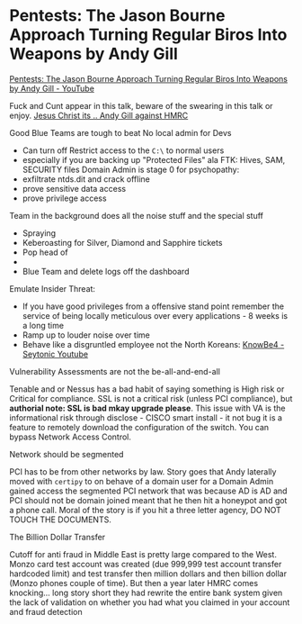 # Pentests: The Jason Bourne Approach Turning Regular Biros Into Weapons by Andy Gill

[Pentests: The Jason Bourne Approach Turning Regular Biros Into Weapons by Andy Gill - YouTube](https://www.youtube.com/watch?v=4Mqz_8EMd6o)

Fuck and Cunt appear in this talk, beware of the swearing in this talk or enjoy. [Jesus Christ its .. Andy Gill against HMRC](https://www.youtube.com/watch?v=TemNwPPkOkY)

Good Blue Teams are tough to beat
No local admin for Devs
- Can turn off
Restrict access to the `C:\` to normal users
- especially if you are backing up "Protected Files" ala FTK: Hives, SAM, SECURITY files
Domain Admin is stage 0 for psychopathy:
- exfiltrate ntds.dit and crack offline
- prove sensitive data access
- prove privilege access

Team in the background does all the noise stuff and the special stuff
- Spraying
- Keberoasting for Silver, Diamond and Sapphire tickets
- Pop head of 
- 
- Blue Team and delete logs off the dashboard

Emulate Insider Threat:
- If you have good privileges from a offensive stand point remember the service of being locally meticulous over every applications - 8 weeks is a long time
- Ramp up to louder noise over time
- Behave like a disgruntled employee not the North Koreans: [KnowBe4 - Seytonic Youtube](https://www.youtube.com/watch?v=Hd9pmPrpFtM)

Vulnerability Assessments are not the be-all-and-end-all

Tenable and or Nessus has a bad habit of saying something is High risk or Critical for compliance. SSL is not a critical risk (unless PCI compliance), but **authorial note: SSL is bad mkay upgrade please**. This issue with VA is the informational risk through disclose - CISCO smart install - it not bug it is a feature to remotely download the configuration of the switch. You can bypass  Network Access Control.

Network should be segmented

PCI has to be from other networks by law. Story goes that Andy laterally moved with `certipy` to on behave of a domain user for a Domain Admin gained access the segmented PCI network that was because AD is AD and PCI should not be domain joined meant that he then hit a honeypot and got a phone call. Moral of the story is if you hit a three letter agency, DO NOT TOUCH THE DOCUMENTS.

The Billion Dollar Transfer

Cutoff for anti fraud in Middle East is pretty large compared to the West. Monzo card test account was created (due 999,999 test account transfer hardcoded limit) and test transfer then million dollars and then billion dollar (Monzo phones couple of time). But then a year later HMRC comes knocking... long story short they had rewrite the entire bank system given the lack of validation on whether you had what you claimed in your account and fraud detection